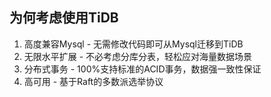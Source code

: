 ## 为何考虑使用TiDB
1. 高度兼容Mysql - 无需修改代码即可从Mysql迁移到TiDB
2. 无限水平扩展 - 不必考虑分库分表，轻松应对海量数据场景
3. 分布式事务 - 100%支持标准的ACID事务，数据强一致性保证
4. 高可用 - 基于Raft的多数派选举协议

